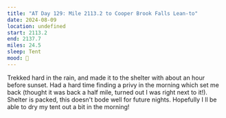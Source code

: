 ```yaml
---
title: "AT Day 129: Mile 2113.2 to Cooper Brook Falls Lean-to"
date: 2024-08-09
location: undefined
start: 2113.2
end: 2137.7
miles: 24.5
sleep: Tent
mood: 🙂
---
```

Trekked hard in the rain, and made it to the shelter with about an hour before sunset. Had a hard time finding a
privy in the morning which set me back (thought it was back a half mile, turned out I was right next to it!).
Shelter is packed, this doesn't bode well for future nights. Hopefully I ll be able to dry my tent out a bit in the
morning!